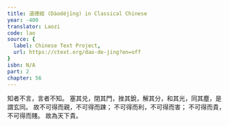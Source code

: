 ```yaml
---
title: 道德經 (Dàodéjīng) in Classical Chinese
year: -400
translator: Laozi
code: lao
source: {
  label: Chinese Text Project,
  url: https://ctext.org/dao-de-jing?en=off
}
isbn: N/A
part: 2
chapter: 56
---
```

知者不言，言者不知。
塞其兑，閉其門，挫其銳，解其分，和其光，同其塵，是謂玄同。
故不可得而親，不可得而踈；
不可得而利，不可得而害；
不可得而貴，不可得而賤。
故為天下貴。